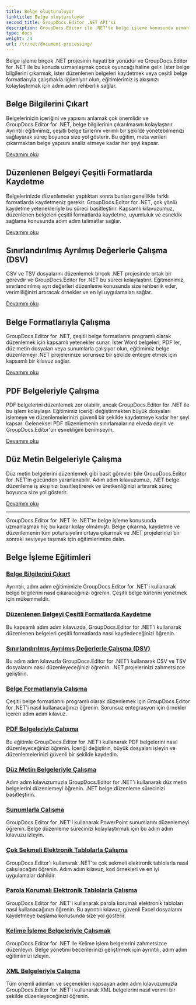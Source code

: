 ```yaml
---
title: Belge oluşturuluyor
linktitle: Belge oluşturuluyor
second_title: GroupDocs.Editor .NET API'si
description: GroupDocs.Editor ile .NET'te belge işleme konusunda uzmanlaşın. Bilgi çıkarmayı, çeşitli formatlarda kaydetmeyi ve farklı belge türleriyle zahmetsizce çalışmayı öğrenin.
type: docs
weight: 24
url: /tr/net/document-processing/
---
```


Belge işleme birçok .NET projesinin hayati bir yönüdür ve GroupDocs.Editor for .NET ile bu konuda uzmanlaşmak çocuk oyuncağı haline gelir. İster belge bilgilerini çıkarmak, ister düzenlenen belgeleri kaydetmek veya çeşitli belge formatlarıyla çalışmakla ilgileniyor olun, eğitimlerimiz iş akışınızı kolaylaştırmak için adım adım rehberlik sağlar.

## Belge Bilgilerini Çıkart

Belgelerinizin içeriğini ve yapısını anlamak çok önemlidir ve GroupDocs.Editor for .NET, belge bilgilerinin çıkarılmasını kolaylaştırır. Ayrıntılı eğitimimiz, çeşitli belge türlerini verimli bir şekilde yönetebilmenizi sağlayarak süreç boyunca size yol gösterir. Bu eğitim, meta verileri çıkarmaktan belge yapısını analiz etmeye kadar her şeyi kapsar.

[Devamını oku](./extract-document-info/)

## Düzenlenen Belgeyi Çeşitli Formatlarda Kaydetme

Belgelerinizde düzenlemeler yaptıktan sonra bunları genellikle farklı formatlarda kaydetmeniz gerekir. GroupDocs.Editor for .NET, çok yönlü kaydetme yetenekleriyle bu süreci basitleştirir. Kapsamlı kılavuzumuz, düzenlenen belgeleri çeşitli formatlarda kaydetme, uyumluluk ve esneklik sağlama konusunda adım adım talimatlar sağlar.

[Devamını oku](./save-edited-document-various-formats/)

## Sınırlandırılmış Ayrılmış Değerlerle Çalışma (DSV)

CSV ve TSV dosyalarını düzenlemek birçok .NET projesinde ortak bir görevdir ve GroupDocs.Editor for .NET bu süreci kolaylaştırır. Eğitmenimiz, sınırlandırılmış ayrı değerleri düzenleme konusunda size rehberlik eder, verimliliğinizi artıracak örnekler ve en iyi uygulamaları sağlar.

[Devamını oku](./work-dsv/)

## Belge Formatlarıyla Çalışma

GroupDocs.Editor for .NET, çeşitli belge formatlarını programlı olarak düzenlemek için kapsamlı yetenekler sunar. İster Word belgeleri, PDF'ler, düz metin dosyaları veya sunumlarla çalışıyor olun, eğitimimiz belge düzenlemeyi .NET projelerinize sorunsuz bir şekilde entegre etmek için kapsamlı bir kılavuz sağlar.

[Devamını oku](./work-document-formats/)

## PDF Belgeleriyle Çalışma

PDF belgelerini düzenlemek zor olabilir, ancak GroupDocs.Editor for .NET ile bu işlem kolaylaşır. Eğitimimiz içeriği değiştirmekten büyük dosyaları işlemeye ve düzenlemelerinizi güvenli bir şekilde kaydetmeye kadar her şeyi kapsar. Geleneksel PDF düzenlemenin sınırlamalarına elveda deyin ve GroupDocs.Editor'un esnekliğini benimseyin.

[Devamını oku](./work-pdf-documents/)

## Düz Metin Belgeleriyle Çalışma

Düz metin belgelerini düzenlemek gibi basit görevler bile GroupDocs.Editor for .NET'in gücünden yararlanabilir. Adım adım kılavuzumuz, .NET belge düzenleme iş akışınızı basitleştirerek ve üretkenliğinizi artırarak süreç boyunca size yol gösterir.

[Devamını oku](./work-plain-text-documents/)

---

GroupDocs.Editor for .NET ile .NET'te belge işleme konusunda uzmanlaşmak hiç bu kadar kolay olmamıştı. Belge çıkarma, kaydetme ve düzenlemenin tüm potansiyelini ortaya çıkarmak ve .NET projelerinizi bir sonraki seviyeye taşımak için eğitimlerimize dalın.
## Belge İşleme Eğitimleri
### [Belge Bilgilerini Çıkart](./extract-document-info/)
Ayrıntılı, adım adım eğitimimizle GroupDocs.Editor for .NET'i kullanarak belge bilgilerini nasıl çıkaracağınızı öğrenin. Çeşitli belge türlerini yönetmek için mükemmeldir.
### [Düzenlenen Belgeyi Çeşitli Formatlarda Kaydetme](./save-edited-document-various-formats/)
Bu kapsamlı adım adım kılavuzda, GroupDocs.Editor for .NET'i kullanarak düzenlenen belgeleri çeşitli formatlarda nasıl kaydedeceğinizi öğrenin.
### [Sınırlandırılmış Ayrılmış Değerlerle Çalışma (DSV)](./work-dsv/)
Bu adım adım kılavuzla GroupDocs.Editor for .NET'i kullanarak CSV ve TSV dosyalarını nasıl düzenleyeceğinizi öğrenin. .NET projelerinizi zahmetsizce geliştirin.
### [Belge Formatlarıyla Çalışma](./work-document-formats/)
Çeşitli belge formatlarını programlı olarak düzenlemek için GroupDocs.Editor for .NET'i nasıl kullanacağınızı öğrenin. Sorunsuz entegrasyon için örnekler içeren adım adım kılavuz.
### [PDF Belgeleriyle Çalışma](./work-pdf-documents/)
Bu eğitimle GroupDocs.Editor for .NET'i kullanarak PDF belgelerini nasıl düzenleyeceğinizi öğrenin. İçeriği değiştirin, büyük dosyaları işleyin ve düzenlemelerinizi güvenli bir şekilde kaydedin.
### [Düz Metin Belgeleriyle Çalışma](./work-plain-text-documents/)
Adım adım kılavuzumuzla GroupDocs.Editor for .NET'i kullanarak düz metin belgelerini düzenlemeyi öğrenin. .NET belge düzenleme sürecinizi basitleştirin.
### [Sunumlarla Çalışma](./work-presentations/)
GroupDocs.Editor for .NET'i kullanarak PowerPoint sunumlarını düzenlemeyi öğrenin. Belge düzenleme sürecinizi kolaylaştırmak için bu adım adım kılavuzu izleyin.
### [Çok Sekmeli Elektronik Tablolarla Çalışma](./work-multi-tab-spreadsheets/)
GroupDocs.Editor'ı kullanarak .NET'te çok sekmeli elektronik tablolarla nasıl çalışılacağını öğrenin. Adım adım kılavuz, kod örnekleri ve en iyi uygulamalar dahildir.
### [Parola Korumalı Elektronik Tablolarla Çalışma](./work-password-protected-spreadsheets/)
GroupDocs.Editor for .NET'i kullanarak parola korumalı elektronik tabloları nasıl kullanacağınızı öğrenin. Bu ayrıntılı kılavuz, güvenli Excel dosyalarını kaydetmeye başlama konusunda size yol gösterir.
### [Kelime İşleme Belgeleriyle Çalışmak](./work-word-processing-documents/)
GroupDocs.Editor for .NET ile Kelime işlem belgelerini zahmetsizce düzenleyin. Belge yönetimi becerilerinizi geliştirmek için ayrıntılı, adım adım eğitimimizi izleyin.
### [XML Belgeleriyle Çalışma](./work-xml-documents/)
Tüm önemli adımları ve seçenekleri kapsayan adım adım kılavuzumuzla GroupDocs.Editor for .NET'i kullanarak XML belgelerini nasıl verimli bir şekilde düzenleyeceğinizi öğrenin.